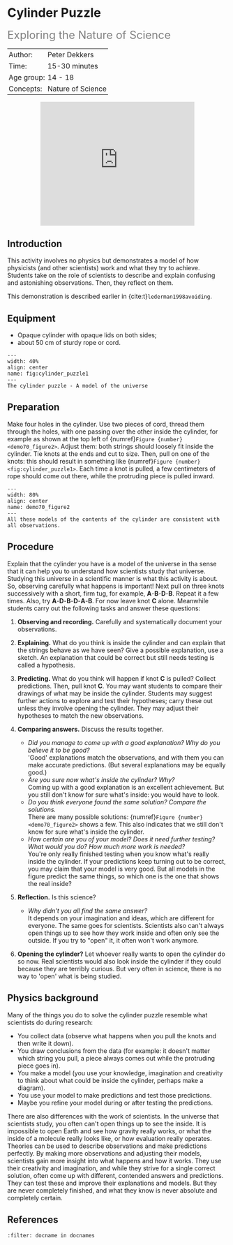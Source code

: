 # Cylinder Puzzle
<span style="font-size: 25px; color: gray;">Exploring the Nature of Science</span>

<table style="width: 100%; border-collapse: collapse; border: none;">
    <tr style="background-color: var(--background-color);">  
        <td style="text-align: left; padding: 3px; border: none; color: var(--text-color)">Author:</td>
        <td style="text-align: left; padding: 3px; border: none; color: var(--text-color)">Peter Dekkers</td>
    </tr>
    <tr style="background-color: var(--background-color);"> 
        <td style="text-align: left; padding: 3px; border: none; color: var(--text-color)">Time:</td>
        <td style="text-align: left; padding: 3px; border: none; color: var(--text-color)">15-30 minutes</td>
    </tr>
    <tr style="background-color: var(--background-color);"> 
        <td style="text-align: left; padding: 3px; border: none; color: var(--text-color)">Age group:</td>
        <td style="text-align: left; padding: 3px; border: none; color: var(--text-color)">14 - 18</td>
    </tr>
    <tr style="background-color: var(--background-color);"> 
        <td style="text-align: left; padding: 3px; border: none; color: var(--text-color)">Concepts:</td>
        <td style="text-align: left; padding: 3px; border: none; color: var(--text-color)">Nature of Science</td>
    </tr>
</table>

<div style="display: flex; justify-content: center;">
    <div style="position: relative; width: 70%; height: 0; padding-bottom: 56.25%;">
        <iframe
            src="https://www.youtube.com/embed/Pe9XzsuTeQ8?si=Op1m-3NHUNfRt31o"
            style="position: absolute; top: 0; left: 0; width: 100%; height: 100%;"
            frameborder="0"
            allow="accelerometer; autoplay; clipboard-write; encrypted-media; gyroscope; picture-in-picture"
            allowfullscreen
        ></iframe>
    </div>
</div>


## Introduction
This activity involves no physics but demonstrates a model of how physicists (and other scientists) work and what they try to achieve. Students take on the role of scientists to describe and explain confusing and astonishing observations. Then, they reflect on them. 

This demonstration is described earlier in {cite:t}`lederman1998avoiding`.

## Equipment
* Opaque cylinder with opaque lids on both sides; 
* about 50 cm of sturdy rope or cord.

```{figure} demo70_figure1.jpg
---
width: 40%
align: center
name: fig:cylinder_puzzle1
---
The cylinder puzzle - A model of the universe
```

## Preparation
Make four holes in the cylinder. Use two pieces of cord, thread them through the holes, with one passing over the other inside the cylinder, for example as shown at the top left of {numref}`Figure {number} <demo70_figure2>`. Adjust them: both strings should loosely fit inside the cylinder. Tie knots at the ends and cut to size. Then, pull on one of the knots: this should result in something like {numref}`Figure {number} <fig:cylinder_puzzle1>`. Each time a knot is pulled, a few centimeters of rope should come out there, while the protruding piece is pulled inward.
```{figure} demo70_figure2.png
---
width: 80%
align: center
name: demo70_figure2
---
All these models of the contents of the cylinder are consistent with all observations.
```

## Procedure
Explain that the cylinder you have is a model of the universe in tha sense that it can help you to understand how scientists study that universe. Studying this universe in a scientific manner is what this activity is about. So, observing carefully what happens is important!
Next pull on three knots successively with a short, firm tug, for example, **A**-**B**-**D**-**B**. Repeat it a few times. Also, try **A**-**D**-**B**-**D**-**A**-**B**. For now leave knot **C** alone. Meanwhile students carry out the following tasks and answer these questions:

1. **Observing and recording.** Carefully and systematically document your observations.
2. **Explaining.** What do you think is inside the cylinder and can explain that the strings behave as we have seen? Give a possible explanation, use a sketch. An explanation that could be correct but still needs testing is called a hypothesis.
3. **Predicting.** What do you think will happen if knot **C** is pulled? Collect predictions. Then, pull knot **C**. You may want students to compare their drawings of what may be inside the cylinder. Students may suggest further actions to explore and test their hypotheses; carry these out unless they involve opening the cylinder. They may adjust their hypotheses to match the new observations.
4. **Comparing answers.** Discuss the results together.
    - *Did you manage to come up with a good explanation? Why do you believe it to be good?*\
   'Good' explanations match the observations, and with them you can make accurate predictions. (But several explanations may be equally good.)
    - *Are you sure now what's inside the cylinder? Why?*\
    Coming up with a good explanation is an excellent achievement. But you still don't know for sure what's inside: you would have to look.
    - *Do you think everyone found the same solution? Compare the solutions.*\
    There are many possible solutions: {numref}`Figure {number} <demo70_figure2>` shows a few. This also indicates that we still don't know for sure what's inside the cylinder.
    - *How certain are you of your model? Does it need further testing? What would you do? How much more work is needed?*\
    You're only really finished testing when you know what's really inside the cylinder. If your predictions keep turning out to be correct, you may claim that your model is very good. But all models in the figure predict the same things, so which one is the one that shows the real inside?
5. **Reflection.** Is this science? 
    - *Why didn't you all find the same answer?*\
    It depends on your imagination and ideas, which are different for everyone. The same goes for scientists. Scientists also can't always open things up to see how they work inside and often only see the outside. If you try to "open" it, it often won't work anymore.

6. **Opening the cylinder?** Let whoever really wants to open the cylinder do so now. Real scientists would also look inside the cylinder if they could because they are terribly curious. But very often in science, there is no way to 'open' what is being studied.

## Physics background
Many of the things you do to solve the cylinder puzzle resemble what scientists do during research:
- You collect data (observe what happens when you pull the knots and then write it down).
- You draw conclusions from the data (for example: it doesn't matter which string you pull, a piece always comes out while the protruding piece goes in).
- You make a model (you use your knowledge, imagination and creativity to think about what could be inside the cylinder, perhaps make a diagram).
- You use your model to make predictions and test those predictions.
- Maybe you refine your model during or after testing the predictions.

There are also differences with the work of scientists. In the universe that scientists study, you often can't open things up to see the inside. It is impossible to open Earth and see how gravity really works, or what the inside of a molecule really looks like, or how evaluation really operates. Theories can be used to describe observations and make predictions perfectly. By making more observations and adjusting their models, scientists gain more insight into what happens and how it works. They use their creativity and imagination, and while they strive for a single correct solution, often come up with different, contended answers and predictions. They can test these and improve their explanations and models. But they are never completely finished, and what they know is never absolute and completely certain.

## References
```{bibliography}
:filter: docname in docnames
```
